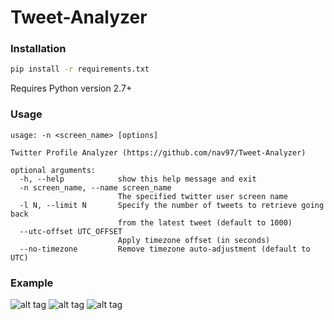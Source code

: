 # Tweet-Analyzer

### Installation
```sh
pip install -r requirements.txt
```
Requires Python version 2.7+

### Usage 
```
usage: -n <screen_name> [options]

Twitter Profile Analyzer (https://github.com/nav97/Tweet-Analyzer)

optional arguments:
  -h, --help            show this help message and exit
  -n screen_name, --name screen_name
                        The specified twitter user screen name
  -l N, --limit N       Specify the number of tweets to retrieve going back
                        from the latest tweet (default to 1000)
  --utc-offset UTC_OFFSET
                        Apply timezone offset (in seconds)
  --no-timezone         Remove timezone auto-adjustment (default to UTC)
```

### Example
![alt tag](https://raw.githubusercontent.com/nav97/Tweet-Analyzer/master/Screenshots/Capture1.PNG)
![alt tag](https://raw.githubusercontent.com/nav97/Tweet-Analyzer/master/Screenshots/Capture2.PNG)
![alt tag](https://raw.githubusercontent.com/nav97/Tweet-Analyzer/master/Screenshots/Capture3.PNG)
